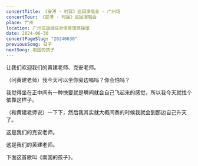 ```yaml
---
concertTitle: 《安溥 · 时寐》巡回演唱会 - 广州场
concertTour: 《安溥 · 时寐》巡回演唱会
place: 广州
location: 广州亚运城综合体育馆体操馆
date: 2024-06-30
concertPageSlug: "20240630"
previousSong: 日子
nextSong: 南国的孩子
---
```

让我们欢迎我们的黄建老师、克安老师。

（问黄建老师）我今天可以坐你旁边唱吗？你会怕吗？

我觉得坐在正中间有一种快要就是瞬间就会自己飞起来的感觉，所以我今天就找个依靠这样子。

（和黄建老师说）一下下，然后我其实就大概间奏的时候我就会到那边自己升天了。

这是我们的克安老师。

这是我们的黄建老师。

下面这首歌叫《南国的孩子》。